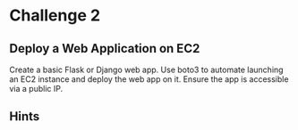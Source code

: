 # Challenge 2

## Deploy a Web Application on EC2
Create a basic Flask or Django web app.
Use boto3 to automate launching an EC2 instance and deploy the web app on it.
Ensure the app is accessible via a public IP.

## Hints

